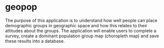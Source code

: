 # geopop
The purpose of this application is to understand how well people can place demographic 
groups in geographic space and how this relates to their attitudes about the groups. The application will enable users to complete a survey, create a dominant population group map (choropleth map) and save these results into a database.
